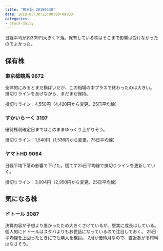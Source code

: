 ```yaml
---
title: "株日記 20180530"
date: 2018-05-30T23:00:00+09:00
categories:
- stock-daily
---
```


日経平均が約339円大きく下落。保有している株はそこまで影響は受けなかったのでよかった。

<!--more-->

## 保有株

### 東京都競馬 9672

全体的にみるとまだ横ばいだが、この相場の中プラスで終わったのは大きい。
損切りラインをあげながら、まだまだ保持。

損切りライン：4,550円（4,420円から変更。25日平均線）

### すかいらーく 3197

優待権利確定日まではこのままゆっくり上がりそう。

損切りライン：1,540円（1,536円から変更。75日平均線）

### ヤマトHD 9064

日経平均下落の影響で下げた。慌てず25日平均線で損切りラインを更新していく。

損切りライン：3,004円（2,950円から変更。25日平均線）

## 気になる株

### ドトール 3087

決算内容が予想より悪かったため大きくさげているが、堅実に成長はしている。
個人的にドトールはスタバよりもお世話になっているので注目しておく。
25日平均線を上回ったときにでも購入を検討。
2月が優待月なので、直近あがる材料はなさそう。
